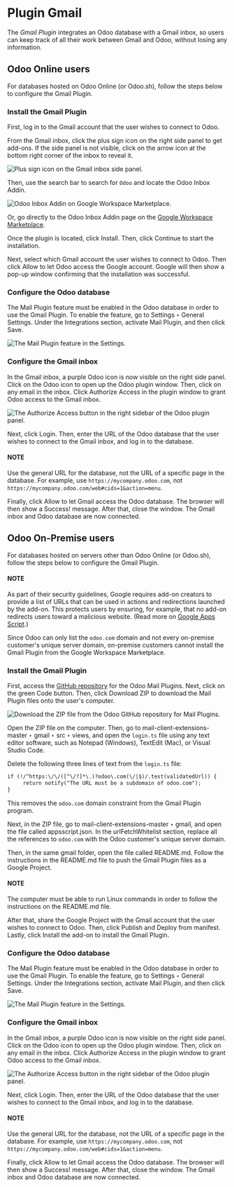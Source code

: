 # Plugin Gmail

The *Gmail Plugin* integrates an Odoo database with a Gmail inbox, so users can keep track of all
their work between Gmail and Odoo, without losing any information.

## Odoo Online users

For databases hosted on Odoo Online (or Odoo.sh), follow the steps below to configure the Gmail
Plugin.

### Install the Gmail Plugin

First, log in to the Gmail account that the user wishes to connect to Odoo.

From the Gmail inbox, click the plus sign icon on the right side panel to get add-ons. If the side
panel is not visible, click on the arrow icon at the bottom right corner of the inbox to reveal it.

![Plus sign icon on the Gmail inbox side panel.](../../../../.gitbook/assets/gmail-side-panel.png)

Then, use the search bar to search for `Odoo` and locate the Odoo Inbox Addin.

![Odoo Inbox Addin on Google Workspace Marketplace.](../../../../.gitbook/assets/google-workspace-marketplace.png)

Or, go directly to the Odoo Inbox Addin page on the [Google Workspace Marketplace](https://workspace.google.com/marketplace/app/odoo_inbox_addin/873497133275).

Once the plugin is located, click Install. Then, click Continue to start
the installation.

Next, select which Gmail account the user wishes to connect to Odoo. Then click Allow
to let Odoo access the Google account. Google will then show a pop-up window confirming that the
installation was successful.

### Configure the Odoo database

The Mail Plugin feature must be enabled in the Odoo database in order to use the Gmail
Plugin. To enable the feature, go to Settings ‣ General Settings. Under the
Integrations section, activate Mail Plugin, and then click
Save.

![The Mail Plugin feature in the Settings.](../../../../.gitbook/assets/mail-plugin-setting.png)

### Configure the Gmail inbox

In the Gmail inbox, a purple Odoo icon is now visible on the right side panel. Click on the Odoo
icon to open up the Odoo plugin window. Then, click on any email in the inbox. Click
Authorize Access in the plugin window to grant Odoo access to the Gmail inbox.

![The Authorize Access button in the right sidebar of the Odoo plugin panel.](../../../../.gitbook/assets/authorize-access.png)

Next, click Login. Then, enter the URL of the Odoo database that the user wishes to
connect to the Gmail inbox, and log in to the database.

#### NOTE
Use the general URL for the database, not the URL of a specific page in the database. For
example, use `https://mycompany.odoo.com`, not
`https://mycompany.odoo.com/web#cids=1&action=menu`.

Finally, click Allow to let Gmail access the Odoo database. The browser will then show
a Success! message. After that, close the window. The Gmail inbox and Odoo database are
now connected.

## Odoo On-Premise users

For databases hosted on servers other than Odoo Online (or Odoo.sh), follow the steps below to
configure the Gmail Plugin.

#### NOTE
As part of their security guidelines, Google requires add-on creators to provide a list of URLs
that can be used in actions and redirections launched by the add-on. This protects users by
ensuring, for example, that no add-on redirects users toward a malicious website. (Read more on
[Google Apps Script](https://developers.google.com/apps-script/manifest/allowlist-url).)

Since Odoo can only list the `odoo.com` domain and not every on-premise customer's unique server
domain, on-premise customers cannot install the Gmail Plugin from the Google Workspace
Marketplace.

### Install the Gmail Plugin

First, access the [GitHub repository](https://github.com/odoo/mail-client-extensions) for the
Odoo Mail Plugins. Next, click on the green Code button. Then, click
Download ZIP to download the Mail Plugin files onto the user's computer.

![Download the ZIP file from the Odoo GitHub repository for Mail Plugins.](../../../../.gitbook/assets/gh-download-zip.png)

Open the ZIP file on the computer. Then, go to mail-client-extensions-master ‣
gmail ‣ src ‣ views, and open the `login.ts` file using any text editor software,
such as Notepad (Windows), TextEdit (Mac), or Visual Studio Code.

Delete the following three lines of text from the `login.ts` file:

```default
if (!/^https:\/\/([^\/?]*\.)?odoo\.com(\/|$)/.test(validatedUrl)) {
     return notify("The URL must be a subdomain of odoo.com");
}
```

This removes the `odoo.com` domain constraint from the Gmail Plugin program.

Next, in the ZIP file, go to mail-client-extensions-master ‣ gmail, and open the
file called appsscript.json. In the urlFetchWhitelist section, replace all
the references to `odoo.com` with the Odoo customer's unique server domain.

Then, in the same gmail folder, open the file called README.md. Follow the
instructions in the README.md file to push the Gmail Plugin files as a Google Project.

#### NOTE
The computer must be able to run Linux commands in order to follow the instructions on the
README.md file.

After that, share the Google Project with the Gmail account that the user wishes to connect to Odoo.
Then, click Publish and Deploy from manifest. Lastly, click
Install the add-on to install the Gmail Plugin.

### Configure the Odoo database

The Mail Plugin feature must be enabled in the Odoo database in order to use the Gmail
Plugin. To enable the feature, go to Settings ‣ General Settings. Under the
Integrations section, activate Mail Plugin, and then click Save.

![The Mail Plugin feature in the Settings.](../../../../.gitbook/assets/mail-plugin-setting.png)

### Configure the Gmail inbox

In the Gmail inbox, a purple Odoo icon is now visible on the right side panel. Click on the Odoo
icon to open up the Odoo plugin window. Then, click on any email in the inbox. Click
Authorize Access in the plugin window to grant Odoo access to the Gmail inbox.

![The Authorize Access button in the right sidebar of the Odoo plugin panel.](../../../../.gitbook/assets/authorize-access.png)

Next, click Login. Then, enter the URL of the Odoo database that the user wishes to
connect to the Gmail inbox, and log in to the database.

#### NOTE
Use the general URL for the database, not the URL of a specific page in the database. For
example, use `https://mycompany.odoo.com`, not
`https://mycompany.odoo.com/web#cids=1&action=menu`.

Finally, click Allow to let Gmail access the Odoo database. The browser will then show
a Success! message. After that, close the window. The Gmail inbox and Odoo database are
now connected.
